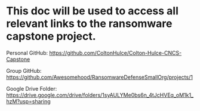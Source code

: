 # This doc will be used to access all relevant links to the ransomware capstone project.

Personal GitHub: https://github.com/ColtonHulce/Colton-Hulce-CNCS-Capstone


Group GitHub: https://github.com/Awesomehood/RansomwareDefenseSmallOrg/projects/1


Google Drive Folder: https://drive.google.com/drive/folders/1syAULYMe0bs6n_4tJcHVEq_oM1k1_hzM?usp=sharing 
